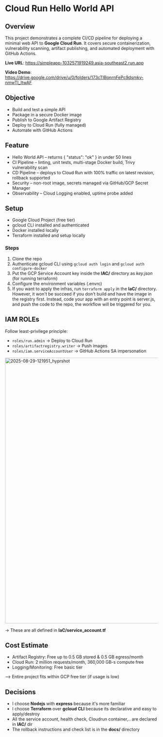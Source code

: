 # Cloud Run Hello World API

## Overview
This project demonstrates a complete CI/CD pipeline for deploying a minimal web API to **Google Cloud Run**.
It covers secure containerization, vulnerability scanning, artifact publishing, and automated deployment with GitHub Actions.

**Live URL**: https://simpleapp-1032571919249.asia-southeast2.run.app

**Video Demo**: https://drive.google.com/drive/u/0/folders/173cTIBonrnFePc9dsmkv-nmwTI_ItwAF

## Objective
* Build and test a simple API
* Package in a secure Docker image
* Publish to Google Artifact Registry
* Deploy to Cloud Run (fully managed)
* Automate with GitHub Actions

## Feature
* Hello World API – returns { "status": "ok" } in under 50 lines
* CI Pipeline – linting, unit tests, multi-stage Docker build, Trivy vulnerability scan
* CD Pipeline – deploys to Cloud Run with 100% traffic on latest revision, rollback supported
* Security – non-root image, secrets managed via GitHub/GCP Secret Manager
* Observability – Cloud Logging enabled, uptime probe added

## Setup
* Google Cloud Project (free tier)
* gcloud CLI installed and authenticated
* Docker installed locally
* Terraform installed and setup locally

### Steps
1. Clone the repo
2. Authenticate gcloud CLI using `gcloud auth login` and `gcloud auth configure-docker`
3. Put the GCP Service Account key inside the **IAC/** directory as *key.json* (for running terraform)
4. Configure the environment variables (.envrc)
5. If you want to apply the infras, run `terraform apply` in the **IaC/** directory. However, it won't be succeed if you don't build and have the image in the registry first. Instead, code your app with an entry point is server.js, and push the code to the repo, the workflow will be triggered for you.

## IAM ROLEs
Follow least-privilege principle:
* `roles/run.admin` → Deploy to Cloud Run
* `roles/artifactregistry.writer` → Push images
* `roles/iam.serviceAccountUser` → GitHub Actions SA impersonation
<img width="1063" height="876" alt="2025-08-29-121951_hyprshot" src="https://github.com/user-attachments/assets/c8996009-b112-483e-bebb-3cd815b97d6d" />


-> These are all defined in **IaC/service_account.tf**

## Cost Estimate
* Artifact Registry: Free up to 0.5 GB stored & 0.5 GB egress/month
* Cloud Run: 2 million requests/month, 360,000 GB-s compute free
* Logging/Monitoring: Free basic tier
 
--> Entire project fits within GCP free tier (if usage is low)

## Decisions
- I choose **Nodejs** with **express** because it's more familiar
- I choose **Terraform** over **gcloud CLI** because its declarative and easy to apply/destroy
- All the service account, health check, Cloudrun container,.. are declared in **IAC/** dir
- The rollback instructions and check list is in the **docs/** directory
